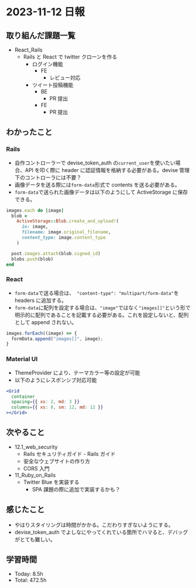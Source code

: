 # 2023-11-12 日報

## 取り組んだ課題一覧

- React_Rails
  - Rails と React で twitter クローンを作る
    - ログイン機能
      - FE
        - レビュー対応
    - ツイート投稿機能
      - BE
        - PR 提出
      - FE
        - PR 提出

## わかったこと

### Rails

- 自作コントローラーで devise_token_auth の`current_user`を使いたい場合、API を叩く際に header に認証情報を格納する必要がある。devise 管理下のコントローラには不要？
- 画像データを送る際には`form-data`形式で contents を送る必要がある。
- `form-data`で送られた画像データは以下のようにして ActiveStorage に保存できる。

```rb
images.each do |image|
  blob =
    ActiveStorage::Blob.create_and_upload!(
      io: image,
      filename: image.original_filename,
      content_type: image.content_type
    )

  post.images.attach(blob.signed_id)
  blobs.push(blob)
end
```

### React

- `form-data`で送る場合は、` "content-type": "multipart/form-data"`を headers に追加する。
- `form-data`に配列を設定する場合は、`"image"`ではなく`"images[]"`という形で明示的に配列であることを記載する必要がある。これを設定しないと、配列として append されない。

```js
images.forEach((image) => {
  formData.append("images[]", image);
}
```

### Material UI

- ThemeProvider により、テーマカラー等の設定が可能
- 以下のようにレスポンシブ対応可能

```jsx
<Grid
  container
  spacing={{ xs: 2, md: 3 }}
  columns={{ xs: 8, sm: 12, md: 12 }}
></Grid>
```

## 次やること

- 12.1_web_security
  - Rails セキュリティガイド - Rails ガイド
  - 安全なウェブサイトの作り方
  - CORS 入門
- 11_Ruby_on_Rails
  - Twitter Blue を実装する
    - SPA 課題の際に追加で実装するかも？

## 感じたこと

- やはりスタイリングは時間がかかる。こだわりすぎないようにする。
- devise_token_auth でよしなにやってくれている箇所でハマると、デバッグがとても難しい。

## 学習時間

- Today: 8.5h
- Total: 472.5h

